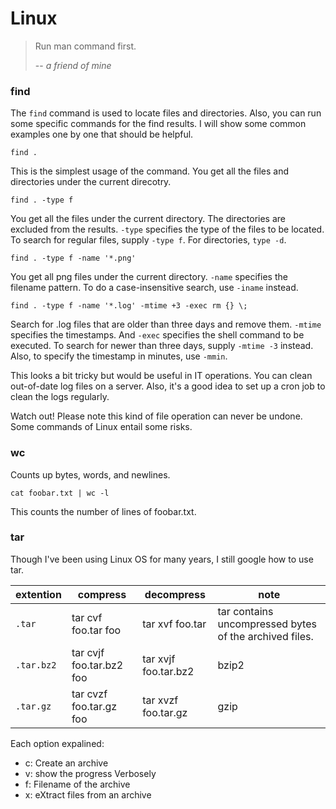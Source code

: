 # Linux

> Run man command first.
>
> -- <cite>a friend of mine</cite>

### find 

The `find` command is used to locate files and directories. 
Also, you can run some specific commands for the find results.
I will show some common examples one by one that should be helpful. 

```
find .
```

This is the simplest usage of the command.
You get all the files and directories under the current direcotry. 

```
find . -type f
```

You get all the files under the current directory. The directories are excluded from the results.
`-type` specifies the type of the files to be located.
To search for regular files, supply `-type f`. For directories, `type -d`.

```
find . -type f -name '*.png'
```
You get all png files under the current directory. `-name` specifies the filename pattern.
To do a case-insensitive search, use `-iname` instead. 

```
find . -type f -name '*.log' -mtime +3 -exec rm {} \;
```

Search for .log files that are older than three days and remove them. 
`-mtime` specifies the timestamps. And `-exec` specifies the shell command to be executed.
To search for newer than three days, supply `-mtime -3` instead. 
Also, to specify the timestamp in minutes, use `-mmin`.

This looks a bit tricky but would be useful in IT operations. You can clean out-of-date log files on a server.
Also, it's a good idea to set up a cron job to clean the logs regularly.

Watch out! Please note this kind of file operation can never be undone. Some commands of Linux entail some risks.

### wc

Counts up bytes, words, and newlines. 

```
cat foobar.txt | wc -l
```

This counts the number of lines of foobar.txt.


### tar

Though I've been using Linux OS for many years, I still google how to use tar. 

|extention   |compress                 |decompress           |note                                                   |
|------------|-----------------------  |---------------------|-------------------------------------------------------|
|`.tar`      |tar cvf foo.tar foo      |tar xvf foo.tar      |tar contains uncompressed bytes of the archived files. |
|`.tar.bz2`  |tar cvjf foo.tar.bz2 foo |tar xvjf foo.tar.bz2 |bzip2                                                  |
|`.tar.gz`   |tar cvzf foo.tar.gz foo  |tar xvzf foo.tar.gz  |gzip                                                   |

Each option expalined:
- c: Create an archive
- v: show the progress Verbosely
- f: Filename of the archive
- x: eXtract files from an archive
